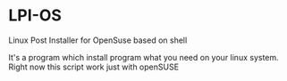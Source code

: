 # LPI-OS
Linux Post Installer for OpenSuse based on shell

It's a program which install program what you need on your linux system.
Right now this script work just with openSUSE